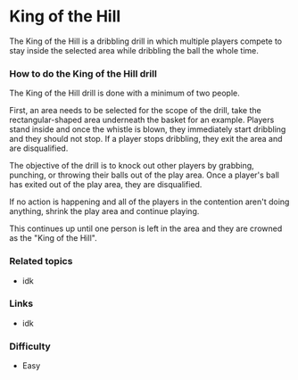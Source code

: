 # King of the Hill

The King of the Hill is a dribbling drill in which multiple players compete to stay inside the selected area while dribbling the ball the whole time.

### How to do the King of the Hill drill
The King of the Hill drill is done with a minimum of two people.

First, an area needs to be selected for the scope of the drill, take the rectangular-shaped area underneath the basket for an example. Players stand inside and once the whistle is blown, they immediately start dribbling and they should not stop. If a player stops dribbling, they exit the area and are disqualified. 

The objective of the drill is to knock out other players by grabbing, punching, or throwing their balls out of the play area. Once a player's ball has exited out of the play area, they are disqualified.

If no action is happening and all of the players in the contention aren't doing anything, shrink the play area and continue playing.

This continues up until one person is left in the area and they are crowned as the "King of the Hill".

### Related topics
- idk
### Links
- idk
### Difficulty
- Easy
<!--stackedit_data:
eyJoaXN0b3J5IjpbNjg5MDY0MzM2LC0xNDk4NzAyMTc1LC00NT
U5MDYwMjFdfQ==
-->